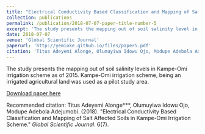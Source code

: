 ```yaml
---
title: "Electrical Conductivity Based Classification and Mapping of Salt Affected Soils in Kampe-Omi Irrigation Scheme"
collection: publications
permalink: /publication/2018-07-07-paper-title-number-5
excerpt: 'The study presents the mapping out of soil salinity level in Kampe-Omi irrigation scheme as of 2015. Kampe-Omi irrigation scheme, being an irrigated agricultural land was used as a pilot study area.'
date: 2018-07-07
venue: 'Global Scientific Journal'
paperurl: 'http://yemioke.github.io/files/paper5.pdf'
citation: 'Titus Adeyemi Alonge, Olumuyiwa Idowu Ojo, Modupe Adebola Adejumobi. (2018). &quot; Electrical Conductivity Based Classification and Mapping of Salt Affected Soils in Kampe-Omi Irrigation Scheme.&quot; <i>Global Scientific Journal</i>. 6(7).'
---
```

The study presents the mapping out of soil salinity levels in Kampe-Omi irrigation scheme as of 2015. Kampe-Omi irrigation scheme, being an irrigated agricultural land was used as a pilot study area.

[Download paper here](http://yemioke.github.io/files/paper5.pdf)

Recommended citation: Titus Adeyemi Alonge***, Olumuyiwa Idowu Ojo, Modupe Adebola Adejumobi. (2018). "Electrical Conductivity Based Classification and Mapping of Salt Affected Soils in Kampe-Omi Irrigation Scheme." <i>Global Scientific Journal</i>. 6(7).

